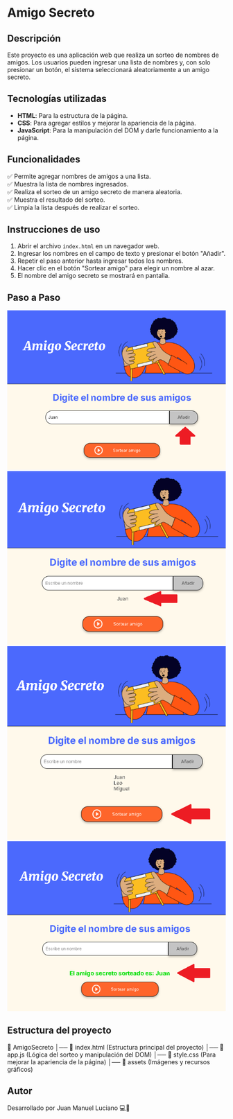 # Amigo Secreto

## Descripción
Este proyecto es una aplicación web que realiza un sorteo de nombres de amigos. Los usuarios pueden ingresar una lista de nombres y, con solo presionar un botón, el sistema seleccionará aleatoriamente a un amigo secreto.

## Tecnologías utilizadas
- **HTML**: Para la estructura de la página.
- **CSS**: Para agregar estilos y mejorar la apariencia de la página.
- **JavaScript**: Para la manipulación del DOM y darle funcionamiento a la página.

## Funcionalidades
✅ Permite agregar nombres de amigos a una lista.  
✅ Muestra la lista de nombres ingresados.  
✅ Realiza el sorteo de un amigo secreto de manera aleatoria.  
✅ Muestra el resultado del sorteo.  
✅ Limpia la lista después de realizar el sorteo.  

## Instrucciones de uso
1. Abrir el archivo `index.html` en un navegador web.
2. Ingresar los nombres en el campo de texto y presionar el botón "Añadir".
3. Repetir el paso anterior hasta ingresar todos los nombres.
4. Hacer clic en el botón "Sortear amigo" para elegir un nombre al azar.
5. El nombre del amigo secreto se mostrará en pantalla.

## Paso a Paso
![Paso 1](assets/ejecutar_programa_paso_1.png)
![Paso 2](assets/ejecutar_programa_paso_2.png)
![Paso 3](assets/ejecutar_programa_paso_3.png)
![Paso 4](assets/ejecutar_programa_paso_4.png)

## Estructura del proyecto
📁 AmigoSecreto │── 📄 index.html (Estructura principal del proyecto) │── 📄 app.js (Lógica del sorteo y manipulación del DOM) │── 📄 style.css (Para mejorar la apariencia de la página) │── 📁 assets (Imágenes y recursos gráficos)

## Autor
Desarrollado por Juan Manuel Luciano 💻🚀